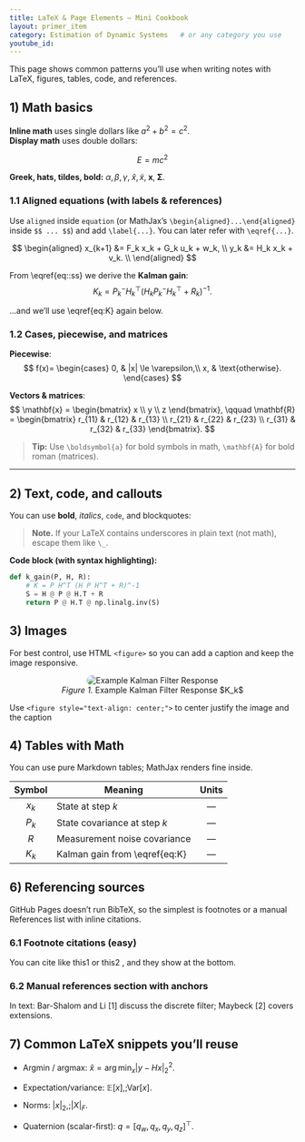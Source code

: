 ```yaml
---
title: LaTeX & Page Elements – Mini Cookbook
layout: primer_item
category: Estimation of Dynamic Systems   # or any category you use
youtube_id:
---
```


This page shows common patterns you’ll use when writing notes with LaTeX, figures, tables, code, and references.

## 1) Math basics

**Inline math** uses single dollars like $a^2 + b^2 = c^2$.  
**Display math** uses double dollars:

$$
E = mc^2
\label{eq::ss}
$$

**Greek, hats, tildes, bold:**
$\alpha, \beta, \gamma,\; \hat{x}, \tilde{x},\; \mathbf{x},\; \boldsymbol{\Sigma}.$

### 1.1 Aligned equations (with labels & references)

Use `aligned` inside `equation` (or MathJax’s `\begin{aligned}...\end{aligned}` inside `$$ ... $$`) and add `\label{...}`. You can later refer with `\eqref{...}`.

$$
\begin{aligned}
x_{k+1} &= F_k x_k + G_k u_k + w_k, \\
y_k     &= H_k x_k + v_k. \\
\end{aligned}
$$

From \eqref{eq::ss} we derive the **Kalman gain**:
$$
K_k = P^-_k H_k^\top \left(H_k P^-_k H_k^\top + R_k\right)^{-1}. \label{eq:K}
$$

…and we’ll use \eqref{eq:K} again below.

### 1.2 Cases, piecewise, and matrices

**Piecewise**:
$$
f(x)=
\begin{cases}
0, & |x| \le \varepsilon,\\
x, & \text{otherwise}.
\end{cases}
$$

**Vectors & matrices**:
$$
\mathbf{x} =
\begin{bmatrix}
x \\ y \\ z
\end{bmatrix},
\qquad
\mathbf{R} =
\begin{bmatrix}
r_{11} & r_{12} & r_{13} \\
r_{21} & r_{22} & r_{23} \\
r_{31} & r_{32} & r_{33}
\end{bmatrix}.
$$

> **Tip:** Use `\boldsymbol{a}` for bold symbols in math, `\mathbf{A}` for bold roman (matrices).

---

## 2) Text, code, and callouts

You can use **bold**, *italics*, `code`, and blockquotes:

> **Note.** If your LaTeX contains underscores in plain text (not math), escape them like `\_`.

**Code block (with syntax highlighting):**
```python
def k_gain(P, H, R):
    # K = P H^T (H P H^T + R)^-1
    S = H @ P @ H.T + R
    return P @ H.T @ np.linalg.inv(S)
```
## 3) Images 

For best control, use HTML `<figure>` so you can add a caption and keep the image responsive.

<figure style="text-align: center;"> 
    <img src="{{ 'assets/primer/kalmdemo_03.png' | relative_url }}" alt="Example Kalman Filter Response" style="max-width:100%;height:auto;border-radius:12px;"> 
    <figcaption><em>Figure 1.</em> Example Kalman Filter Response $K_k$</figcaption> 
</figure>

Use `<figure style="text-align: center;">` to center justify the image and the caption 

## 4) Tables with Math

You can use pure Markdown tables; MathJax renders fine inside.

| Symbol | Meaning                       | Units |
| :----: | ----------------------------- | :---: |
|  $x_k$ | State at step $k$             |   —   |
|  $P_k$ | State covariance at step $k$  |   —   |
|   $R$  | Measurement noise covariance  |   —   |
|  $K_k$ | Kalman gain from \eqref{eq:K} |   —   |

## 6) Referencing sources
GitHub Pages doesn’t run BibTeX, so the simplest is footnotes or a manual References list with inline citations.

### 6.1 Footnote citations (easy)

You can cite like this1
 or this2
, and they show at the bottom.

### 6.2 Manual references section with anchors

In text: Bar-Shalom and Li [1]
 discuss the discrete filter; Maybeck [2]
 covers extensions.

## 7) Common LaTeX snippets you’ll reuse

- Argmin / argmax: $\displaystyle \hat{x} = \arg\min_x |y - Hx|_2^2.$

- Expectation/variance: $\mathbb{E}[x],; \mathrm{Var}[x].$

- Norms: $|x|_2,; |X|_F.$

- Quaternion (scalar-first): $q = [q_w, q_x, q_y, q_z]^\top.$
